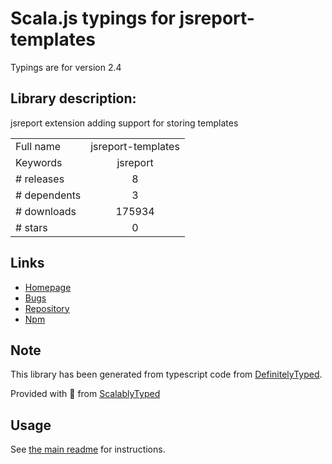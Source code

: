 
# Scala.js typings for jsreport-templates

Typings are for version 2.4

## Library description:
jsreport extension adding support for storing templates

|                    |                 |
| ------------------ | :-------------: |
| Full name          | jsreport-templates |
| Keywords           | jsreport |
| # releases         | 8 |
| # dependents       | 3 |
| # downloads        | 175934 |
| # stars            | 0 |

## Links
- [Homepage](https://github.com/jsreport/jsreport-templates)
- [Bugs](https://github.com/jsreport/jsreport-templates/issues)
- [Repository](https://github.com/jsreport/jsreport-templates)
- [Npm](https://www.npmjs.com/package/jsreport-templates)
    


## Note
This library has been generated from typescript code from [DefinitelyTyped](https://definitelytyped.org).

Provided with :purple_heart: from [ScalablyTyped](https://github.com/oyvindberg/ScalablyTyped)

## Usage
See [the main readme](../../readme.md) for instructions.


